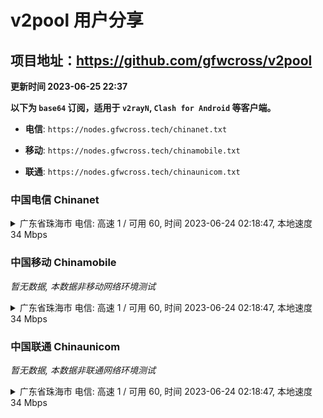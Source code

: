 # v2pool 用户分享
## 项目地址：<https://github.com/gfwcross/v2pool>
**更新时间 2023-06-25 22:37**


**以下为 `base64` 订阅，适用于 `v2rayN`, `Clash for Android` 等客户端。**

- **电信**: `https://nodes.gfwcross.tech/chinanet.txt`

- **移动**: `https://nodes.gfwcross.tech/chinamobile.txt`

- **联通**: `https://nodes.gfwcross.tech/chinaunicom.txt`


### 中国电信 Chinanet
<details><summary>广东省珠海市 电信: 高速 1 / 可用 60, 时间 2023-06-24 02:18:47, 本地速度 34 Mbps</summary><p>可用节点订阅：https://transfer.sh/hzR7xaWV5S/running.txt<br>高速节点订阅：https://transfer.sh/89tufxRIWI/good.txt<br>低延迟节点订阅：https://transfer.sh/XOVeadS7m0/low_delay.txt</p></details>
<p></p>

### 中国移动 Chinamobile
<i>暂无数据, 本数据非移动网络环境测试</i>
<details><summary>广东省珠海市 电信: 高速 1 / 可用 60, 时间 2023-06-24 02:18:47, 本地速度 34 Mbps</summary><p>可用节点订阅：https://transfer.sh/hzR7xaWV5S/running.txt<br>高速节点订阅：https://transfer.sh/89tufxRIWI/good.txt<br>低延迟节点订阅：https://transfer.sh/XOVeadS7m0/low_delay.txt</p></details>
<p></p>

### 中国联通 Chinaunicom
<i>暂无数据, 本数据非联通网络环境测试</i>
<details><summary>广东省珠海市 电信: 高速 1 / 可用 60, 时间 2023-06-24 02:18:47, 本地速度 34 Mbps</summary><p>可用节点订阅：https://transfer.sh/hzR7xaWV5S/running.txt<br>高速节点订阅：https://transfer.sh/89tufxRIWI/good.txt<br>低延迟节点订阅：https://transfer.sh/XOVeadS7m0/low_delay.txt</p></details>
<p></p>